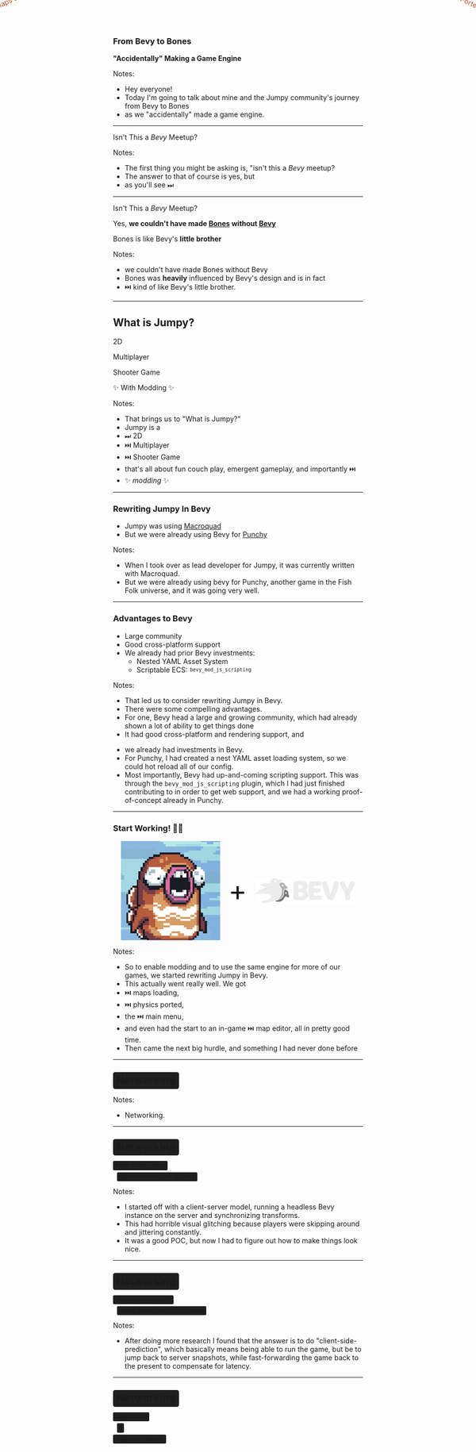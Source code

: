 <!--
Major points to cover:

- Why we we felt the need to move away from Bevy to our own solution.
- How we moved piece-by-piece away from Bevy to Bones.
- What the technology ended up, and how it works.
 -->

### From Bevy to Bones

<!-- .slide: data-timing="10" -->

**"Accidentally" Making a Game Engine**

Notes:

- Hey everyone!
- Today I'm going to talk about mine and the Jumpy community's journey from Bevy to Bones
- as we "accidentally" made a game engine.

---

<!-- .slide: data-auto-animate data-timing="5" -->

Isn't This a _Bevy_ Meetup?

Notes:

- The first thing you might be asking is, "isn't this a _Bevy_ meetup?
- The answer to that of course is yes, but
- as you'll see ⏭

---

<!-- .slide: data-auto-animate data-timing="10" -->

Isn't This a _Bevy_ Meetup?

Yes, **we couldn't have made <u>Bones</u> without <u>Bevy</u>**

Bones is like Bevy's **little brother**

<!-- .element: class="fragment" style="margin-top: 1em"  -->

Notes:

- we couldn't have made Bones without Bevy
- Bones was **heavily** influenced by Bevy's design and is in fact
- ⏭️ kind of like Bevy's little brother.

---

## What is Jumpy?

<!-- .slide: data-timing="10" data-background-video="jumpy-presentation.webm" data-background-video-muted="true" data-background-opacity="0.50" data-background-video-loop="true" -->

2D <!-- .element: class="fragment fade-left"  -->

Multiplayer <!-- .element: class="fragment fade-right"  -->

Shooter Game <!-- .element: class="fragment fade-up"  -->

✨ With Modding ✨ <!-- .element: class="fragment"  -->

Notes:

- That brings us to "What is Jumpy?"
- Jumpy is a
- ⏭ ️2D
- ⏭️ Multiplayer
- ⏭️ Shooter Game
- that's all about fun couch play, emergent gameplay, and importantly ⏭️
- ✨ _modding_ ✨

---

### Rewriting Jumpy In Bevy

<!-- .slide: data-timing="8" -->

<ul>
    <li>Jumpy was using <a href="https://macroquad.rs/" target="_blank">Macroquad</a></li>
    <li>But we were already using Bevy for <a href="https://github.com/fishfolk/punchy/" target="_blank">Punchy</a></li>
</ul>

Notes:

- When I took over as lead developer for Jumpy, it was currently written with Macroquad.
- But we were already using bevy for Punchy, another game in the Fish Folk universe, and it was going very well.

---

### Advantages to Bevy

<!-- .slide: data-timing="30" -->

- Large community
- Good cross-platform support
- We already had prior Bevy investments:
  - Nested YAML Asset System
  - <span style="display: flex; align-items: center;">Scriptable ECS: <code style="font-size: 0.7em; margin-left: 0.5em;">bevy_mod_js_scripting</code></span>

Notes:

- That led us to consider rewriting Jumpy in Bevy.
- There were some compelling advantages.
- For one, Bevy head a large and growing community, which had already shown a lot of ability to get things done
- It had good cross-platform and rendering support, and
<!-- - While I'm not the most experienced with Macroquad, when I started work on Jumpy, the developer before me was writing a new renderer to overcome limitations in Macroquad, so switching to Bevy seemed preferable to maintaining our own renderer. -->
- we already had investments in Bevy.
- For Punchy, I had created a nest YAML asset loading system, so we could hot reload all of our config.
- Most importantly, Bevy had up-and-coming scripting support. This was through the `bevy_mod_js_scripting` plugin, which I had just finished contributing to in order to get web support, and we had a working proof-of-concept already in Punchy.

---

### Start Working! 👨‍🔧

<!-- .slide: data-timing="15" -->

<div style="display: flex; justify-content: center; align-items: center;">
    <img src="./fishfolk-logo.png" style="width: 10" />
    <div style="font-size: 4em; padding-left: .3em; padding-right: .3em;" >+</div>
    <img src="./bevy_logo_dark.svg" style="width: 40%" />
</div>

<div style="color: #C6522C;" class="poetsen-one-regular">
    <div class="fragment" style="position: absolute; top: -1em; left: -1em; transform: rotate(-25deg)">Maps Loading</div>
    <div class="fragment" style="position: absolute; top: -1em; right: -1em; transform: rotate(25deg)">Physics Ported</div>
    <div class="fragment" style="position: absolute; bottom: -2em; left: 4em; transform: rotate(0deg)">Main Menu</div>
    <div class="fragment" style="position: absolute; bottom: -2em; right: 4em; transform: rotate(-0deg)">Map Editor</div>
</div>

Notes:

- So to enable modding and to use the same engine for more of our games, we started rewriting Jumpy in Bevy.
- This actually went really well. We got
- ⏭️ maps loading,
- ⏭️ physics ported,
- the ⏭️ main menu,
- and even had the start to an in-game ⏭️ map editor, all in pretty good time.
- Then came the next big hurdle, and something I had never done before

---

<!-- .slide: data-auto-animate data-timing="10" data-background-image="networking-cc0-upscaled.png" data-background-opacity="0.85" -->

<h2><span style="background-color: hsla(0, 0%, 8%, 0.95); padding: 0.2em 0.3em; border-radius: 0.2em">Networking</span></h3>

Notes:
- Networking.

---

<!-- .slide: data-auto-animate data-timing="10" data-background-image="networking-cc0-upscaled.png" data-background-opacity="0.85" -->

<h2><span style="background-color: hsla(0, 0%, 8%, 0.95); padding: 0.2em 0.3em; border-radius: 0.2em">Networking</span></h3>

<div style="font-size: 0.8em">
<div>
<span style="background-color: hsla(0, 0%, 8%, 0.95); padding: 0.2em 0.3em; border-radius: 0.2em">Naïve Client-Server</span>
</div>

<div style="margin: 0.75em;">
<span style="background-color: hsla(0, 0%, 8%, 0.95); padding: 0.2em 0.3em; border-radius: 0.2em;">With Horrible Visual Glitching</span>
</div>

</div>

Notes:
- I started off with a client-server model, running a headless Bevy instance on the server and synchronizing transforms.
- This had horrible visual glitching because players were skipping around and jittering constantly.
- It was a good POC, but now I had to figure out how to make things look nice.

---

<!-- .slide: data-auto-animate data-timing="10" data-background-image="networking-cc0-upscaled.png" data-background-opacity="0.85" -->

<h2><span style="background-color: hsla(0, 0%, 8%, 0.95); padding: 0.2em 0.3em; border-radius: 0.2em">Networking</span></h3>

<div style="font-size: 0.8em">
<div>
<span style="background-color: hsla(0, 0%, 8%, 0.95); padding: 0.2em 0.3em; border-radius: 0.2em">Client-Side Prediction</span>
</div>

<div style="margin: 0.75em;">
<span style="background-color: hsla(0, 0%, 8%, 0.95); padding: 0.2em 0.3em; border-radius: 0.2em;">Needs Rewind and Fast-Forward</span>
</div>

</div>

Notes:
- After doing more research I found that the answer is to do "client-side-prediction", which basically means being able to run the game,
but be to jump back to server snapshots, while fast-forwarding the game back to the present to compensate for latency.

---

<!-- .slide: data-auto-animate data-timing="10" data-background-image="networking-cc0-upscaled.png" data-background-opacity="0.85" -->

<h2><span style="background-color: hsla(0, 0%, 8%, 0.95); padding: 0.2em 0.3em; border-radius: 0.2em">Networking</span></h3>

<div style="font-size: 0.8em">
<div>
<span style="background-color: hsla(0, 0%, 8%, 0.95); padding: 0.2em 0.3em; border-radius: 0.2em">Determinism</span>
</div>

<div style="margin: 0.75em;">
<span style="background-color: hsla(0, 0%, 8%, 0.95); padding: 0.2em 0.3em; border-radius: 0.2em;">&</span>
</div>

<div>
<span style="background-color: hsla(0, 0%, 8%, 0.95); padding: 0.2em 0.3em; border-radius: 0.2em">Snapshot / Restore</span>
</div>
</div>
